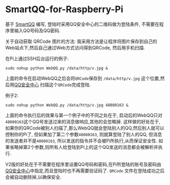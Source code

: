 SmartQQ-for-Raspberry-Pi
=========

基于 [SmartQQ](http://w.qq.com/) 编写, 登陆时采用QQ安全中心的二维码做为登陆条件, 不需要在程序里输入QQ号码及QQ密码.

关于自动获取 QRCode 图片的方法: 我采用方法是让程序将图片保存到自己的Web站点下,然后自己通过Web方式访问得到QRCode, 然后用手机扫描.

在Pi上通过SSH后台运行的例子:
```
sudo nohup python WebQQ.py /data/http/v.jpg &
```
上面的命令在启动WebQQ之后会将`QRCode`保存到 `/data/http/v.jpg` 这个位置,然后用[QQ安全中心](http://aq.qq.com/cn2/manage/mbtoken/app_index) 扫描这个`QRCode`完成登陆.

例子2:
```
sudo nohup python WebQQ.py /data/http/v.jpg 48080163 &
```
上面的命令执行后的效果与第一个例子中的不同之处在于, 启动后的WebQQ只对`48080163`这个QQ号发送过来的消息做响应,其他的会忽略掉.
这样做的好处在于, 如果你的QRCode被别人扫描了,那么WebQQ就会登陆别人的QQ,然后别人就可以控制你的Pi了, 但如果加了第二个参数`48080163`,
则就算登陆了别人的QQ, 但消息的发送者并不是`48080163`, 所以发送的指令并不会被Pi所执行,从而保证安全性.
如果省略掉第2个参数,则所有人给登陆到Pi上的这个QQ发送的消息都会被解析并执行.

V2版的好处在于不需要在程序里设置QQ号码和密码,在Pi所登陆的账号及密码由[QQ安全中心](http://aq.qq.com/cn2/manage/mbtoken/app_index)中指定,而且登陆时也不再需要验证码了.
`QRCode` 文件在登陆成功之后会被自动删除掉,以确保安全.
